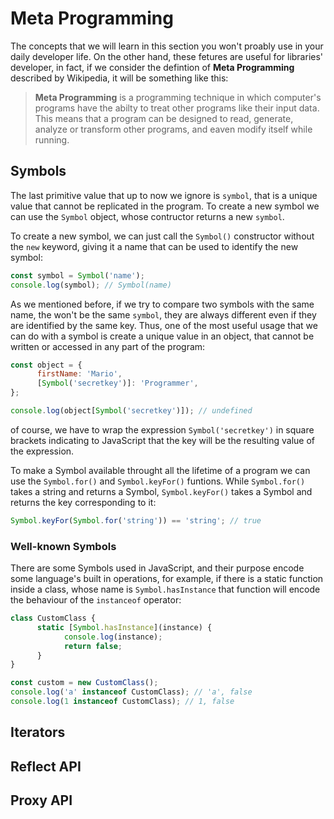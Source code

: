 # Meta Programming

The concepts that we will learn in this section you won't proably use in your daily developer life. On the other hand, these fetures are useful for libraries' developer, in fact, if we consider the defintion of **Meta Programming** described by Wikipedia, it will be something like this:

> **Meta Programming** is a programming technique in which computer's programs have the abilty to treat other programs like their input data. This means that a program can be designed to read, generate, analyze or transform other programs, and eaven modify itself while running.

## Symbols

The last primitive value that up to now we ignore is `symbol`, that is a unique value that cannot be replicated in the program. To create a new symbol we can use the `Symbol` object, whose contructor returns a new `symbol`.

To create a new symbol, we can just call the `Symbol()` constructor without the `new` keyword, giving it a name that can be used to identify the new symbol:

```javascript
const symbol = Symbol('name');
console.log(symbol); // Symbol(name)
```

As we mentioned before, if we try to compare two symbols with the same name, the won't be the same `symbol`, they are always different even if they are identified by the same key. Thus, one of the most useful usage that we can do with a symbol is create a unique value in an object, that cannot be written or accessed in any part of the program:

```javascript
const object = {
      firstName: 'Mario',
      [Symbol('secretkey')]: 'Programmer',
};

console.log(object[Symbol('secretkey')]); // undefined
```

of course, we have to wrap the expression `Symbol('secretkey')` in square brackets indicating to JavaScript that the key will be the resulting value of the expression.

To make a Symbol available throught all the lifetime of a program we can use the `Symbol.for()` and `Symbol.keyFor()` funtions. While `Symbol.for()` takes a string and returns a Symbol, `Symbol.keyFor()` takes a Symbol and returns the key corresponding to it:

```javascript
Symbol.keyFor(Symbol.for('string')) == 'string'; // true
```

### Well-known Symbols

There are some Symbols used in JavaScript, and their purpose encode some language's built in operations, for example, if there is a static function inside a class, whose name is `Symbol.hasInstance` that function will encode the behaviour of the `instanceof` operator:

```javascript
class CustomClass {
      static [Symbol.hasInstance](instance) {
            console.log(instance);
            return false;
      }
}

const custom = new CustomClass();
console.log('a' instanceof CustomClass); // 'a', false
console.log(1 instanceof CustomClass); // 1, false
```

## Iterators

## Reflect API

## Proxy API
